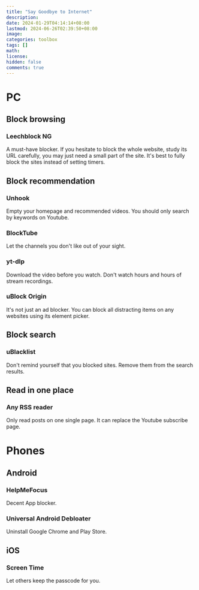 ```yaml
---
title: "Say Goodbye to Internet"
description: 
date: 2024-01-29T04:14:14+08:00
lastmod: 2024-06-26T02:39:50+08:00
image: 
categories: toolbox
tags: []
math: 
license: 
hidden: false
comments: true
---
```


# PC
## Block browsing
### Leechblock NG
A must-have blocker. If you hesitate to block the whole website, study its URL carefully, you may just need a small part of the site. It's best to fully block the sites instead of setting timers.

## Block recommendation

### Unhook
Empty your homepage and recommended videos. You should only search by keywords on Youtube.

### BlockTube
Let the channels you don't like out of your sight.

### yt-dlp
Download the video before you watch. Don't watch hours and hours of stream recordings.

### uBlock Origin
It's not just an ad blocker. You can block all distracting items on any websites using its element picker.

## Block search 
### uBlacklist
Don't remind yourself that you blocked sites. Remove them from the search results.

## Read in one place 
### Any RSS reader 
Only read posts on one single page. It can replace the Youtube subscribe page.

# Phones 
## Android
### HelpMeFocus
Decent App blocker.

### Universal Android Debloater
Uninstall Google Chrome and Play Store.

## iOS
### Screen Time
Let others keep the passcode for you.



